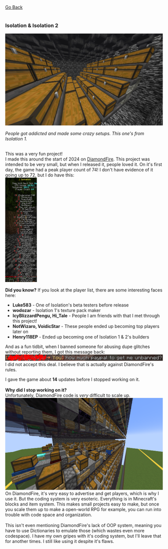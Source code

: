 
<a href="../projects/">Go Back</a><br>
<br>
<h3>Isolation & Isolation 2</h3>
<img src="../img/iso1.png"><br>

<i>People got addicted and made some crazy setups. This one's from Isolation 1.</i><br><br>

This was a very fun project!<br>
I made this around the start of 2024 on <a href="https://mcdiamondfire.com">DiamondFire</a>. This project was intended
to be very small, but when I released it, people loved it. On it's first day, the game had a peak player count of 74!
I don't have evidence of it going up to 72, but I do have this:<br>
<img src="../img/iso3.png" style="height: 20%; width: 20%"><br>

<b>Did you know?</b>
If you look at the player list, there are some interesting faces here:<br>
<ul>
<li><b>Luke583</b> - One of Isolation's beta testers before release</li>
<li><b>wodozar</b> - Isolation 1's texture pack maker</li>
<li><b>IcyBlizzardPengu, Hi_Tale</b> - People I am friends with that I met through this project!</li>
<li><b>NotWizaro, VoidicStar</b> - These people ended up becoming top players later on</li>
<li><b>Henry118EP</b> - Ended up becoming one of Isolation 1 & 2's builders</li>
</ul>

And as a fun tidbit, when I banned someone for abusing dupe glitches without reporting them, I got this message back:<br>
<img src="../img/iso2.png"><br>
I did not accept this deal. I believe that is actually against DiamondFire's rules.<br>

I gave the game about <b>14</b> updates before I stopped working on it.<br>
<br>
<b>Why did I stop working on it?</b><br>
Unfortunately, DiamondFire code is <i>very</i> difficult to scale up.<br>
<img src="../img/iso4.png"><br>
On DiamondFire, it's very easy to advertise and get players, which is why I use it. But the coding system is very
esoteric. Everything is in Minecraft's blocks and item system. This makes small projects easy to make, but once you
scale them up to make a open-world RPG for example, you can run into trouble with code space and organization.<br><br>
This isn't even mentioning DiamondFire's lack of OOP system, meaning you have to use Dictionaries to emulate those
(which wastes even more codespace). I have my own gripes with it's coding system, but I'll leave that for another times.
I still like using it despite it's flaws.